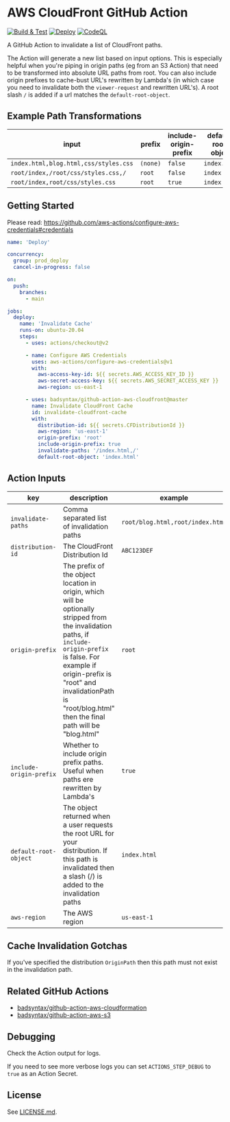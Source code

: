# AWS CloudFront GitHub Action

[![Build & Test](https://github.com/badsyntax/github-action-aws-cloudfront/actions/workflows/test.yml/badge.svg)](https://github.com/badsyntax/github-action-aws-cloudfront/actions/workflows/test.yml)
[![Deploy](https://github.com/badsyntax/github-action-aws-cloudfront/actions/workflows/deploy.yml/badge.svg)](https://github.com/badsyntax/github-action-aws-cloudfront/actions/workflows/deploy.yml)
[![CodeQL](https://github.com/badsyntax/github-action-aws-cloudfront/actions/workflows/codeql-analysis.yml/badge.svg)](https://github.com/badsyntax/github-action-aws-cloudfront/actions/workflows/codeql-analysis.yml)

A GitHub Action to invalidate a list of CloudFront paths.

The Action will generate a new list based on input options. This is especially helpful when you're piping in origin paths (eg from an S3 Action) that need to be transformed into absolute URL paths from root. You can also include origin prefixes to cache-bust URL's rewritten by Lambda's (in which case you need to invalidate both the `viewer-request` and rewritten URL's). A root slash `/` is added if a url matches the `default-root-object`.

## Example Path Transformations

| input                                 | prefix   | include-origin-prefix | default-root-object | output                                                      |
| ------------------------------------- | -------- | --------------------- | ------------------- | ----------------------------------------------------------- |
| `index.html,blog.html,css/styles.css` | `(none)` | `false`               | `index.html`        | `/index.html,/blog.html,/css/styles.css,/`                  |
| `root/index,/root/css/styles.css,/`   | `root`   | `false`               | `index`             | `/index,/css/styles.css,/`                                  |
| `root/index,root/css/styles.css`      | `root`   | `true`                | `index`             | `/index,/root/index,/css/styles.css,/root/css/styles.css,/` |

## Getting Started

Please read: <https://github.com/aws-actions/configure-aws-credentials#credentials>

```yaml
name: 'Deploy'

concurrency:
  group: prod_deploy
  cancel-in-progress: false

on:
  push:
    branches:
      - main

jobs:
  deploy:
    name: 'Invalidate Cache'
    runs-on: ubuntu-20.04
    steps:
      - uses: actions/checkout@v2

      - name: Configure AWS Credentials
        uses: aws-actions/configure-aws-credentials@v1
        with:
          aws-access-key-id: ${{ secrets.AWS_ACCESS_KEY_ID }}
          aws-secret-access-key: ${{ secrets.AWS_SECRET_ACCESS_KEY }}
          aws-region: us-east-1

      - uses: badsyntax/github-action-aws-cloudfront@master
        name: Invalidate CloudFront Cache
        id: invalidate-cloudfront-cache
        with:
          distribution-id: ${{ secrets.CFDistributionId }}
          aws-region: 'us-east-1'
          origin-prefix: 'root'
          include-origin-prefix: true
          invalidate-paths: '/index.html,/'
          default-root-object: 'index.html'
```

## Action Inputs

| key                     | description                                                                                                                                                                                                                                                              | example                          |
| ----------------------- | ------------------------------------------------------------------------------------------------------------------------------------------------------------------------------------------------------------------------------------------------------------------------ | -------------------------------- |
| `invalidate-paths`      | Comma separated list of invalidation paths                                                                                                                                                                                                                               | `root/blog.html,root/index.html` |
| `distribution-id`       | The CloudFront Distribution Id                                                                                                                                                                                                                                           | `ABC123DEF`                      |
| `origin-prefix`         | The prefix of the object location in origin, which will be optionally stripped from the invalidation paths, if `include-origin-prefix` is false. For example if origin-prefix is "root" and invalidationPath is "root/blog.html" then the final path will be "blog.html" | `root`                           |
| `include-origin-prefix` | Whether to include origin prefix paths. Useful when paths ere rewritten by Lambda's                                                                                                                                                                                      | `true`                           |
| `default-root-object`   | The object returned when a user requests the root URL for your distribution. If this path is invalidated then a slash (/) is added to the invalidation paths                                                                                                             | `index.html`                     |
| `aws-region`            | The AWS region                                                                                                                                                                                                                                                           | `us-east-1`                      |

## Cache Invalidation Gotchas

If you've specified the distribution `OriginPath` then this path must not exist in the invalidation path.

## Related GitHub Actions

- [badsyntax/github-action-aws-cloudformation](https://github.com/badsyntax/github-action-aws-cloudformation)
- [badsyntax/github-action-aws-s3](https://github.com/badsyntax/github-action-aws-s3)

## Debugging

Check the Action output for logs.

If you need to see more verbose logs you can set `ACTIONS_STEP_DEBUG` to `true` as an Action Secret.

## License

See [LICENSE.md](./LICENSE.md).
